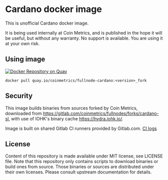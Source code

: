 # Cardano docker image

This is unofficial Cardano docker image.

It is being used internally at Coin Metrics, and is published in the hope it will be useful, but without any warranty. No support is available. You are using it at your own risk.

## Using image

[![Docker Repository on Quay](https://quay.io/repository/coinmetrics/fullnode-cardano/status "Docker Repository on Quay")](https://quay.io/repository/coinmetrics/fullnode-cardano)

```
docker pull quay.io/coinmetrics/fullnode-cardano:<version>_fork
```

## Security

This image builds binaries from sources forked by Coin Metrics, downloaded from https://gitlab.com/coinmetrics/fullnodes/forks/cardano-sl, with use of IOHK's binary cache https://hydra.iohk.io/.

Image is built on shared Gitlab CI runners provided by Gitlab.com. [CI logs](https://gitlab.com/coinmetrics/fullnodes/cardano/pipelines)

## License

Content of this repository is made available under MIT license, see LICENSE file.
Note that this repository only contains scripts to download binaries or build ones from source.
Those binaries or sources are distributed under their own licenses.
Please consult upstream documentation for details.
